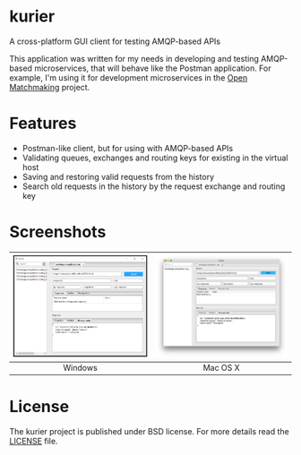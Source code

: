 # kurier
A cross-platform GUI client for testing AMQP-based APIs

This application was written for my needs in developing and testing AMQP-based microservices, that will behave like the Postman application. For example, I'm using it for development microservices in the [Open Matchmaking](https://github.com/OpenMatchmaking) project.

# Features
- Postman-like client, but for using with AMQP-based APIs
- Validating queues, exchanges and routing keys for existing in the virtual host
- Saving and restoring valid requests from the history
- Search old requests in the history by the request exchange and routing key

# Screenshots
<img src="https://github.com/Relrin/kurier/blob/master/screenshots/windows-app.png" width="400"> | <img src="https://github.com/Relrin/kurier/blob/master/screenshots/mac-app.png" width="425">
:----------------------------------------------------------------------------:|:-------------------------:
  Windows                                                                     | Mac OS X 

# License
The kurier project is published under BSD license. For more details read the [LICENSE](https://github.com/Relrin/kurier/blob/master/LICENSE) file.
